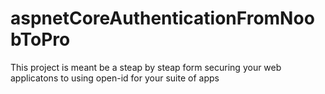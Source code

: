# aspnetCoreAuthenticationFromNoobToPro
This project is meant be a steap by steap form securing your web applicatons to using open-id for your suite of apps
